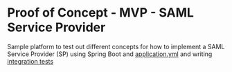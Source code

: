 # Proof of Concept - MVP - SAML Service Provider

Sample platform to test out different concepts 
for how to implement a SAML Service Provider (SP)
using Spring Boot and [application.yml](src/main/resources/application.yml)
and writing [integration tests](src/test/java/org/springframework/security/saml/samples)

